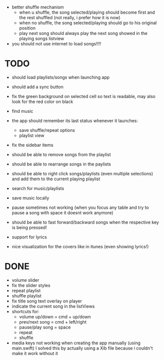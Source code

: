 - better shuffle mechanism
  - when u shuffle, the song selected/playing should become first and the rest shuffled
    (not really, i prefer how it is now)
  - when no shuffle, the song selected/playing should go to his original position
  - play next song should always play the next song showed in the playing songs listview
- you should not use internet to load songs!!!!

# TODO
- should load playlists/songs when launching app
- should add a sync button
- fix the green background on selected cell so text is readable, may also look for the red color on black
- find music
- the app should remember its last status whenever it launches:
  - save shuffle/repeat options
  - playlist view

- fix the sidebar items
- should be able to remove songs from the playlist
- should be able to rearrange songs in the paylists
- should be able to right click songs/playlists (even multiple selections) and add them to the current playing playlist
- search for music/playlists
- save music locally
- pause sometimes not working (when you focus any table and try to pause a song with space it doesnt work anymore)
- should be able to fast forward/backward songs when the respective key is being pressed!
- support for lyrics
- nice visualization for the covers like in itunes (even showing lyrics!)

# DONE
- volume slider
- fix the slider styles
- repeat playlist
- shuffle playlist
- fix title song text overlay on player
- indicate the current song in the listViews
- shortcuts for:
  - volume up/down = cmd + up/down
  - prev/next song = cmd + left/right
  - pause/play song = space
  - repeat
  - shuffle
- media keys not working when creating the app manually (using main.swift)
  I solved this by actually using a Xib file because i couldn't make it work without it

